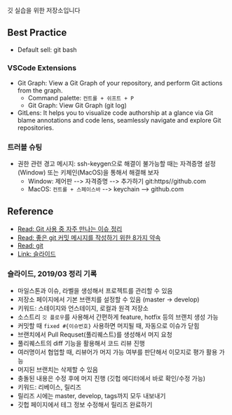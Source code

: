 깃 실습을 위한 저장소입니다

## Best Practice

- Default sell: git bash

### VSCode Extensions

- Git Graph: View a Git Graph of your repository, and perform Git actions from the graph.
  - Command palette: `컨트롤 + 쉬프트 + P`
  - Git Graph: View Git Graph (git log)
- GitLens: It helps you to visualize code authorship at a glance via Git blame annotations and code lens, seamlessly navigate and explore Git repositories.

### 트러블 슈팅

- 권한 관련 경고 메시지: ssh-keygen으로 해결이 불가능할 때는 자격증명 설정(Window) 또는 키체인(MacOS)을 통해서 해결해 보자
  - Window: 제어판 --> 자격증명 --> 추가하기 git:https//github.com
  - MacOS: `컨트롤 + 스페이스바` --> keychain --> github.com

## Reference

- [Read: Git 사용 중 자주 만나는 이슈 정리](https://parksb.github.io/article/28.html)
- [Read: 좋은 git 커밋 메시지를 작성하기 위한 8가지 약속](https://djkeh.github.io/articles/How-to-write-a-git-commit-message-kor/)
- [Read: git](https://git-scm.com/book/ko/v2)
- [Link: 슬라이드](https://www.slideshare.net/flyskykr/github-46014813?from_m_app=android)

### 슬라이드, 2019/03 정리 기록

- 마일스톤과 이슈, 라벨을 생성해서 프로젝트를 관리할 수 있음
- 저장소 페이지에서 기본 브랜치를 설정할 수 있음 (master -> develop)
- 키워드: 스테이지와 언스테이지, 로컬과 원격 저장소
- 소스트리 `깃 플로우`를 사용해서 간편하게 feature, hotfix 등의 브랜치 생성 가능
- 커밋할 때 `fixed #{이슈번호}` 사용하면 머지될 때, 자동으로 이슈가 닫힘
- 브랜치에서 Pull Requset(풀리퀘스트)를 생성해서 머지 요청
- 풀리퀘스트의 diff 기능을 활용해서 코드 리뷰 진행
- 여러명이서 협업할 때, 리뷰어가 머지 가능 여부를 판단해서 이모지로 평가 활용 가능
- 머지된 브랜치는 삭제할 수 있음
- 충돌된 내용은 수정 후에 머지 진행 (깃헙 에디터에서 바로 확인/수정 가능)
- 키워드: 리베이스, 릴리즈
- 릴리즈 시에는 master, develop, tags까지 모두 내보내기
- 깃헙 페이지에서 테그 정보 수정해서 릴리즈 완료하기

